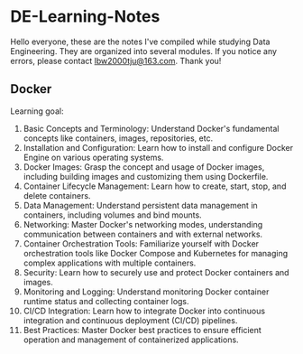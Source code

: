# DE-Learning-Notes

Hello everyone, these are the notes I've compiled while studying Data Engineering. They are organized into several modules. If you notice any errors, please contact lbw2000tju@163.com. Thank you!

## Docker
Learning goal: 

1. Basic Concepts and Terminology: Understand Docker's fundamental concepts like containers, images, repositories, etc.
2. Installation and Configuration: Learn how to install and configure Docker Engine on various operating systems.
3. Docker Images: Grasp the concept and usage of Docker images, including building images and customizing them using Dockerfile.
4. Container Lifecycle Management: Learn how to create, start, stop, and delete containers.
5. Data Management: Understand persistent data management in containers, including volumes and bind mounts.
6. Networking: Master Docker's networking modes, understanding communication between containers and with external networks.
7. Container Orchestration Tools: Familiarize yourself with Docker orchestration tools like Docker Compose and Kubernetes for managing complex applications with multiple containers.
8. Security: Learn how to securely use and protect Docker containers and images.
9. Monitoring and Logging: Understand monitoring Docker container runtime status and collecting container logs.
10. CI/CD Integration: Learn how to integrate Docker into continuous integration and continuous deployment (CI/CD) pipelines.
11. Best Practices: Master Docker best practices to ensure efficient operation and management of containerized applications.
